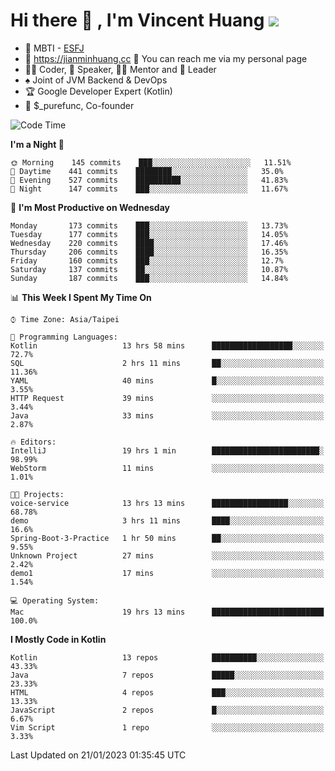 # Hi there 👋 , I'm Vincent Huang ![](https://komarev.com/ghpvc/?username=Jian-Min-Huang)
- 👀 MBTI - [ESFJ](https://www.16personalities.com/esfj-personality)
- 💎 https://jianminhuang.cc 🙋 You can reach me via my personal page
- 👨‍💻 Coder, 🎤 Speaker, 👨‍🏫 Mentor and 🚀 Leader
- ♠️ Joint of JVM Backend & DevOps
- 🏆 Google Developer Expert (Kotlin)
- 💼 $_purefunc, Co-founder

<!--START_SECTION:waka-->
![Code Time](http://img.shields.io/badge/Code%20Time-1%2C461%20hrs%2023%20mins-blue)

**I'm a Night 🦉** 

```text
🌞 Morning    145 commits    ███░░░░░░░░░░░░░░░░░░░░░░   11.51% 
🌆 Daytime    441 commits    ████████░░░░░░░░░░░░░░░░░   35.0% 
🌃 Evening    527 commits    ██████████░░░░░░░░░░░░░░░   41.83% 
🌙 Night      147 commits    ███░░░░░░░░░░░░░░░░░░░░░░   11.67%

```
📅 **I'm Most Productive on Wednesday** 

```text
Monday       173 commits    ███░░░░░░░░░░░░░░░░░░░░░░   13.73% 
Tuesday      177 commits    ███░░░░░░░░░░░░░░░░░░░░░░   14.05% 
Wednesday    220 commits    ████░░░░░░░░░░░░░░░░░░░░░   17.46% 
Thursday     206 commits    ████░░░░░░░░░░░░░░░░░░░░░   16.35% 
Friday       160 commits    ███░░░░░░░░░░░░░░░░░░░░░░   12.7% 
Saturday     137 commits    ██░░░░░░░░░░░░░░░░░░░░░░░   10.87% 
Sunday       187 commits    ███░░░░░░░░░░░░░░░░░░░░░░   14.84%

```


📊 **This Week I Spent My Time On** 

```text
⌚︎ Time Zone: Asia/Taipei

💬 Programming Languages: 
Kotlin                   13 hrs 58 mins      ██████████████████░░░░░░░   72.7% 
SQL                      2 hrs 11 mins       ██░░░░░░░░░░░░░░░░░░░░░░░   11.36% 
YAML                     40 mins             █░░░░░░░░░░░░░░░░░░░░░░░░   3.55% 
HTTP Request             39 mins             ░░░░░░░░░░░░░░░░░░░░░░░░░   3.44% 
Java                     33 mins             ░░░░░░░░░░░░░░░░░░░░░░░░░   2.87%

🔥 Editors: 
IntelliJ                 19 hrs 1 min        ████████████████████████░   98.99% 
WebStorm                 11 mins             ░░░░░░░░░░░░░░░░░░░░░░░░░   1.01%

🐱‍💻 Projects: 
voice-service            13 hrs 13 mins      █████████████████░░░░░░░░   68.78% 
demo                     3 hrs 11 mins       ████░░░░░░░░░░░░░░░░░░░░░   16.6% 
Spring-Boot-3-Practice   1 hr 50 mins        ██░░░░░░░░░░░░░░░░░░░░░░░   9.55% 
Unknown Project          27 mins             ░░░░░░░░░░░░░░░░░░░░░░░░░   2.42% 
demo1                    17 mins             ░░░░░░░░░░░░░░░░░░░░░░░░░   1.54%

💻 Operating System: 
Mac                      19 hrs 13 mins      █████████████████████████   100.0%

```

**I Mostly Code in Kotlin** 

```text
Kotlin                   13 repos            ██████████░░░░░░░░░░░░░░░   43.33% 
Java                     7 repos             █████░░░░░░░░░░░░░░░░░░░░   23.33% 
HTML                     4 repos             ███░░░░░░░░░░░░░░░░░░░░░░   13.33% 
JavaScript               2 repos             █░░░░░░░░░░░░░░░░░░░░░░░░   6.67% 
Vim Script               1 repo              ░░░░░░░░░░░░░░░░░░░░░░░░░   3.33%

```



 Last Updated on 21/01/2023 01:35:45 UTC
<!--END_SECTION:waka-->
